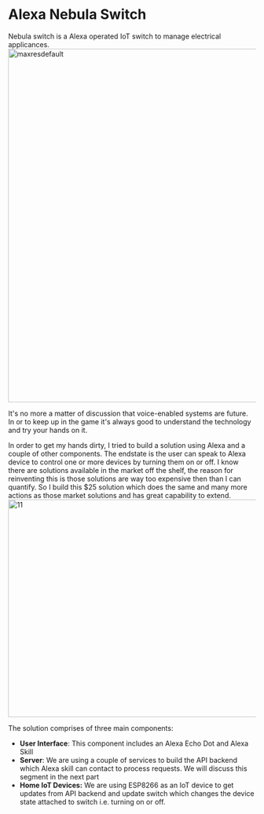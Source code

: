 # Alexa Nebula Switch
Nebula switch is a Alexa operated IoT switch to manage electrical applicances.
<img class="alignnone size-full wp-image-4556" src="https://khanasif1.files.wordpress.com/2020/06/maxresdefault.jpg" alt="maxresdefault" width="1280" height="720" />

It's no more a matter of discussion that voice-enabled systems are future. In or to keep up in the game it's always good to understand the technology and try your hands on it.

In order to get my hands dirty, I tried to build a solution using Alexa and a couple of other components. The endstate is the user can speak to Alexa device to control one or more devices by turning them on or off. I know there are solutions available in the market off the shelf, the reason for reinventing this is those solutions are way too expensive then than I can quantify. So I build this $25 solution which does the same and many more actions as those market solutions and has great capability to extend.
<img class="alignnone size-full wp-image-4555" src="https://khanasif1.files.wordpress.com/2020/06/11.png" alt="11" width="1014" height="443" />

The solution comprises of three main components:
<ul>
	<li><strong>User Interface</strong>: This component includes an Alexa Echo Dot and Alexa Skill</li>
	<li><strong>Server</strong>: We are using a couple of services to build the API backend which Alexa skill can contact to process requests. We will discuss this segment in the next part</li>
	<li><strong>Home IoT Devices:</strong> We are using ESP8266 as an IoT device to get updates from API backend and update switch which changes the device state attached to switch i.e. turning on or off.</li>
</ul>
